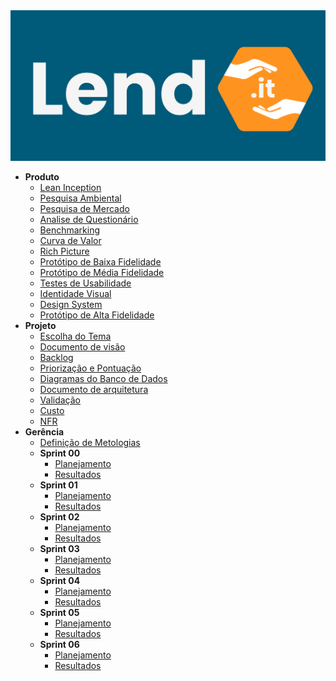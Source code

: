 <img src="assets/img/logo.png" alt="Logo" />

- **Produto**
  - [Lean Inception](_docs/produto/lean_inception.md)
  - [Pesquisa Ambiental](_docs/produto/pesquisa_ambiental.md)
  - [Pesquisa de Mercado](_docs/produto/pesquisa_mercado.md)
  - [Analise de Questionário](_docs/produto/questionario.md)
  - [Benchmarking](_docs/produto/benchmarking.md)
  - [Curva de Valor](_docs/produto/curva_valor.md)
  - [Rich Picture](_docs/produto/rich_picture.md)
  - [Protótipo de Baixa Fidelidade](_docs/produto/prototipo_baixa_fidelidade.md)
  - [Protótipo de Média Fidelidade](_docs/produto/prototipo_media_fidelidade.md)
  - [Testes de Usabilidade](_docs/produto/teste_usabilidade.md)
  - [Identidade Visual](_docs/produto/identidade_visual.md)
  - [Design System](_docs/produto/design_system.md)
  - [Protótipo de Alta Fidelidade](_docs/produto/prototipo_alta_fidelidade.md)
- **Projeto**
  - [Escolha do Tema](_docs/projeto/themes_vote.md)
  - [Documento de visão](_docs/projeto/documento_visao.md)
  - [Backlog](_docs/projeto/backlog.md)
  - [Priorização e Pontuação](_docs/projeto/priorizacao.md)
  - [Diagramas do Banco de Dados](_docs/projeto/db.md)
  - [Documento de arquitetura](_docs/projeto/documento_arquitetura.md)
  - [Validação](_docs/projeto/verificacao.md)
  - [Custo](_docs/projeto/custo.md)
  - [NFR](_docs/projeto/nfr.md)
- **Gerência**
  - [Definição de Metologias](_docs/gerência/methods.md)
  - **Sprint 00**
    - [Planejamento](_docs/gerência/sprint0/plaining.md)
    - [Resultados](_docs/gerência/sprint0/results.md)
  - **Sprint 01**
    - [Planejamento](_docs/gerência/sprint1/plaining.md)
    - [Resultados](_docs/gerência/sprint1/results.md)
  - **Sprint 02**
    - [Planejamento](_docs/gerência/sprint2/plaining.md)
    - [Resultados](_docs/gerência/sprint2/results.md)
  - **Sprint 03**
    - [Planejamento](_docs/gerência/sprint3/plaining.md)
    - [Resultados](_docs/gerência/sprint3/results.md)
  - **Sprint 04**
    - [Planejamento](_docs/gerência/sprint4/plaining.md)
    - [Resultados](_docs/gerência/sprint4/results.md)
  - **Sprint 05**
    - [Planejamento](_docs/gerência/sprint5/plaining.md)
    - [Resultados](_docs/gerência/sprint5/results.md)
  - **Sprint 06**
    - [Planejamento](_docs/gerência/sprint6/plaining.md)
    - [Resultados](_docs/gerência/sprint6/results.md)
